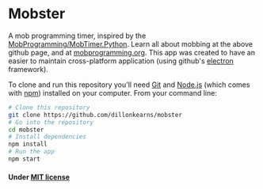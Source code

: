 # Mobster
A mob programming timer, inspired by the [MobProgramming/MobTimer.Python](https://github.com/MobProgramming/MobTimer.Python).
Learn all about mobbing at the above github page, and at [mobprogramming.org](http://mobprogramming.org/).
This app was created to have an easier to maintain cross-platform application (using github's [electron](electron.atom.io) framework).


To clone and run this repository you'll need [Git](https://git-scm.com) and [Node.js](https://nodejs.org/en/download/) (which comes with [npm](http://npmjs.com)) installed on your computer. From your command line:

```bash
# Clone this repository
git clone https://github.com/dillonkearns/mobster
# Go into the repository
cd mobster
# Install dependencies
npm install
# Run the app
npm start
```

#### Under [MIT license](LICENSE.md)
